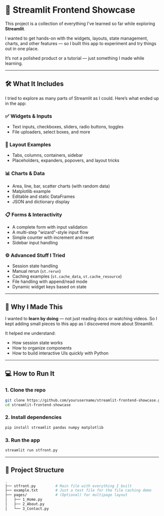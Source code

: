 # 📘 Streamlit Frontend Showcase

This project is a collection of everything I’ve learned so far while exploring **Streamlit**.

I wanted to get hands-on with the widgets, layouts, state management, charts, and other features — so I built this app to experiment and try things out in one place.

It’s not a polished product or a tutorial — just something I made while learning.

---

## 🛠 What It Includes

I tried to explore as many parts of Streamlit as I could. Here’s what ended up in the app:

### ✅ Widgets & Inputs

* Text inputs, checkboxes, sliders, radio buttons, toggles
* File uploaders, select boxes, and more

### 🧩 Layout Examples

* Tabs, columns, containers, sidebar
* Placeholders, expanders, popovers, and layout tricks

### 📊 Charts & Data

* Area, line, bar, scatter charts (with random data)
* Matplotlib example
* Editable and static DataFrames
* JSON and dictionary display

### 📋 Forms & Interactivity

* A complete form with input validation
* A multi-step "wizard"-style input flow
* Simple counter with increment and reset
* Sidebar input handling

### ⚙️ Advanced Stuff I Tried

* Session state handling
* Manual rerun (`st.rerun`)
* Caching examples (`st.cache_data`, `st.cache_resource`)
* File handling with append/read mode
* Dynamic widget keys based on state

---

## 🧪 Why I Made This

I wanted to **learn by doing** — not just reading docs or watching videos. So I kept adding small pieces to this app as I discovered more about Streamlit.

It helped me understand:

* How session state works
* How to organize components
* How to build interactive UIs quickly with Python

---

## 💻 How to Run It

### 1. Clone the repo

```bash
git clone https://github.com/yourusername/streamlit-frontend-showcase.git
cd streamlit-frontend-showcase
```

### 2. Install dependencies

```bash
pip install streamlit pandas numpy matplotlib
```

### 3. Run the app

```bash
streamlit run stfront.py
```

---

## 📂 Project Structure

```bash
.
├── stfront.py         # Main file with everything I built
├── example.txt        # Just a test file for the file caching demo
├── pages/             # (Optional) for multipage layout
│   ├── 1_Home.py
│   ├── 2_About.py
│   └── 3_Contact.py
```

